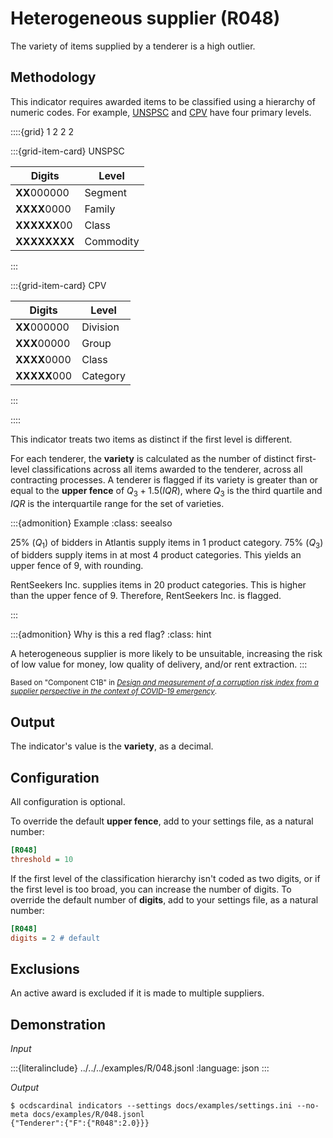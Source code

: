 # Heterogeneous supplier (R048)

The variety of items supplied by a tenderer is a high outlier.

## Methodology

This indicator requires awarded items to be classified using a hierarchy of numeric codes. For example, [UNSPSC](https://www.unspsc.org) and [CPV](https://simap.ted.europa.eu/cpv) have four primary levels.

::::{grid} 1 2 2 2

:::{grid-item-card} UNSPSC

| Digits | Level |
| - | - |
| **XX**000000 | Segment |
| **XXXX**0000 | Family |
| **XXXXXX**00 | Class |
| **XXXXXXXX** | Commodity |
:::

:::{grid-item-card} CPV

| Digits | Level |
| - | - |
| **XX**000000 | Division |
| **XXX**00000 | Group |
| **XXXX**0000 | Class |
| **XXXXX**000 | Category |
:::

::::

This indicator treats two items as distinct if the first level is different.

For each tenderer, the **variety** is calculated as the number of distinct first-level classifications across all items awarded to the tenderer, across all contracting processes. A tenderer is flagged if its variety is greater than or equal to the **upper fence** of $Q_3 + 1.5(IQR)$, where $Q_3$ is the third quartile and $IQR$ is the interquartile range for the set of varieties.

:::{admonition} Example
:class: seealso

25% ($Q_1$) of bidders in Atlantis supply items in 1 product category. 75% ($Q_3$) of bidders supply items in at most 4 product categories. This yields an upper fence of 9, with rounding.

RentSeekers Inc. supplies items in 20 product categories. This is higher than the upper fence of 9. Therefore, RentSeekers Inc. is flagged.

:::

:::{admonition} Why is this a red flag?
:class: hint

A heterogeneous supplier is more likely to be unsuitable, increasing the risk of low value for money, low quality of delivery, and/or rent extraction.
:::

<small>Based on "Component C1B" in [*Design and measurement of a corruption risk index from a supplier perspective in the context of COVID-19 emergency*](https://www.estudiosanticorrupcion.org/wp-content/uploads/2021/02/IA-OCP-Working-PaperV3.pdf).</small>

## Output

The indicator's value is the **variety**, as a decimal.

## Configuration

All configuration is optional.

To override the default **upper fence**, add to your settings file, as a natural number:

```ini
[R048]
threshold = 10
```

If the first level of the classification hierarchy isn't coded as two digits, or if the first level is too broad, you can increase the number of digits. To override the default number of **digits**, add to your settings file, as a natural number:

```ini
[R048]
digits = 2 # default
```

## Exclusions

An active award is excluded if it is made to multiple suppliers.

## Demonstration

*Input*

:::{literalinclude} ../../../examples/R/048.jsonl
:language: json
:::

*Output*

```console
$ ocdscardinal indicators --settings docs/examples/settings.ini --no-meta docs/examples/R/048.jsonl
{"Tenderer":{"F":{"R048":2.0}}}

```
